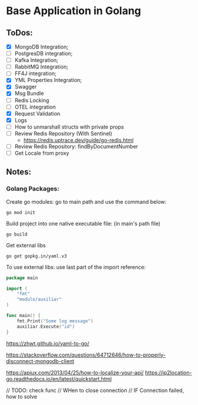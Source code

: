 # Base Application in Golang

## ToDos:

- [X] MongoDB Integration;
- [ ] PostgresDB integration;
- [ ] Kafka Integration;
- [ ] RabbitMQ Integration;
- [ ] FF4J integration;
- [X] YML Properties Integration;
- [X] Swagger
- [X] Msg Bundle
- [ ] Redis Locking
- [ ] OTEL integration
- [X] Request Validation
- [X] Logs
- [ ] How to unmarshall structs with private props
- [ ] Review Redis Repository (With Sentinel)
  - https://redis.uptrace.dev/guide/go-redis.html
- [ ] Review Redis Repository: findByDocumentNumber
- [ ] Get Locale from proxy

## Notes:

### Golang Packages:

Create go modules: go to main path and use the command below:

```
go mod init
```

Build project into one native executable file: (in main's path file)

```
go build
```

Get external libs

```
go get gopkg.in/yaml.v3
```

To use external libs: use last part of the import reference:

```go
package main

import (
	"fmt"
	"modulo/auxiliar"
)

func main() {
	fmt.Print("Some log message")
	auxiliar.Execute("id")
}
```

https://zhwt.github.io/yaml-to-go/



https://stackoverflow.com/questions/64712646/how-to-properly-disconnect-mongodb-client

https://apiux.com/2013/04/25/how-to-localize-your-api/
https://ip2location-go.readthedocs.io/en/latest/quickstart.html


// TODO: check func
// WHen to close connection
// IF Connection failed, how to solve
